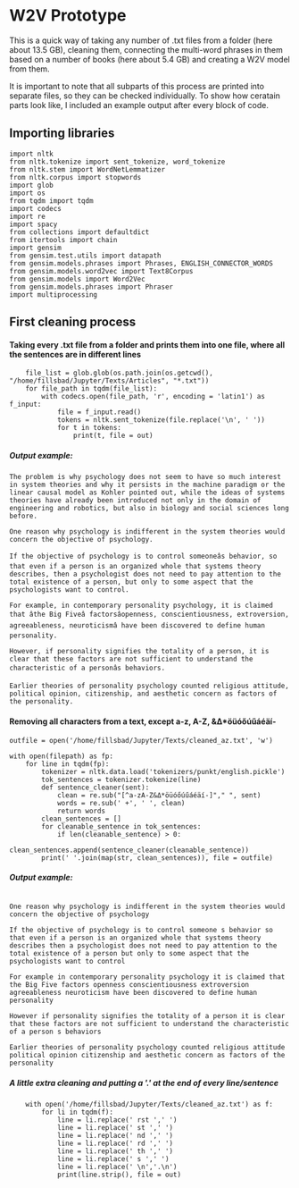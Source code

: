 # W2V Prototype
This is a quick way of taking any number of .txt files from a folder (here about 13.5 GB), cleaning them, connecting the multi-word phrases in them based on a number of books (here about 5.4 GB) and creating a W2V model from them.

It is important to note that all subparts of this process are printed into separate files, so they can be checked individually. To show how ceratain parts look like, I included an example output after every block of code.

## Importing libraries
```
import nltk
from nltk.tokenize import sent_tokenize, word_tokenize
from nltk.stem import WordNetLemmatizer
from nltk.corpus import stopwords
import glob
import os
from tqdm import tqdm
import codecs
import re
import spacy
from collections import defaultdict
from itertools import chain
import gensim
from gensim.test.utils import datapath
from gensim.models.phrases import Phrases, ENGLISH_CONNECTOR_WORDS
from gensim.models.word2vec import Text8Corpus
from gensim.models import Word2Vec
from gensim.models.phrases import Phraser 
import multiprocessing
```
## First cleaning process
#### Taking every .txt file from a folder and prints them into one file, where all the sentences are in different lines
```with open("/home/fillsbad/Jupyter/Texts/streamed.txt", 'w') as out:
    file_list = glob.glob(os.path.join(os.getcwd(), "/home/fillsbad/Jupyter/Texts/Articles", "*.txt"))
    for file_path in tqdm(file_list):
        with codecs.open(file_path, 'r', encoding = 'latin1') as f_input:
            file = f_input.read()
            tokens = nltk.sent_tokenize(file.replace('\n', ' '))
            for t in tokens:
                print(t, file = out)
```
##### Output example:
```
The problem is why psychology does not seem to have so much interest in system theories and why it persists in the machine paradigm or the linear causal model as Kohler pointed out, while the ideas of systems theories have already been introduced not only in the domain of engineering and robotics, but also in biology and social sciences long before.

One reason why psychology is indifferent in the system theories would concern the objective of psychology.

If the objective of psychology is to control someoneâs behavior, so that even if a person is an organized whole that systems theory describes, then a psychologist does not need to pay attention to the total existence of a person, but only to some aspect that the psychologists want to control.

For example, in contemporary personality psychology, it is claimed that âthe Big Fiveâ factorsâopenness, conscientiousness, extroversion, agreeableness, neuroticismâ have been discovered to define human personality.

However, if personality signifies the totality of a person, it is clear that these factors are not sufficient to understand the characteristic of a personâs behaviors.

Earlier theories of personality psychology counted religious attitude, political opinion, citizenship, and aesthetic concern as factors of the personality.
```
#### Removing all characters from a text, except a-z, A-Z, &Δ*öüóőúűáéäí-
```filepath = '/home/fillsbad/Jupyter/Texts/streamed.txt'
outfile = open('/home/fillsbad/Jupyter/Texts/cleaned_az.txt', 'w')

with open(filepath) as fp:
    for line in tqdm(fp):
        tokenizer = nltk.data.load('tokenizers/punkt/english.pickle')
        tok_sentences = tokenizer.tokenize(line)
        def sentence_cleaner(sent):
            clean = re.sub("[^a-zA-Z&Δ*öüóőúűáéäí-]"," ", sent)
            words = re.sub(' +', ' ', clean)
            return words
        clean_sentences = []
        for cleanable_sentence in tok_sentences:
            if len(cleanable_sentence) > 0:
                clean_sentences.append(sentence_cleaner(cleanable_sentence))
        print(' '.join(map(str, clean_sentences)), file = outfile)
```
##### Output example:
```The problem is why psychology does not seem to have so much interest in system theories and why it persists in the machine paradigm or the linear causal model as Kohler pointed out while the ideas of systems theories have already been introduced not only in the domain of engineering and robotics but also in biology and social sciences long before 

One reason why psychology is indifferent in the system theories would concern the objective of psychology 

If the objective of psychology is to control someone s behavior so that even if a person is an organized whole that systems theory describes then a psychologist does not need to pay attention to the total existence of a person but only to some aspect that the psychologists want to control 

For example in contemporary personality psychology it is claimed that the Big Five factors openness conscientiousness extroversion agreeableness neuroticism have been discovered to define human personality 

However if personality signifies the totality of a person it is clear that these factors are not sufficient to understand the characteristic of a person s behaviors 

Earlier theories of personality psychology counted religious attitude political opinion citizenship and aesthetic concern as factors of the personality
```
##### A little extra cleaning and putting a '.' at the end of every line/sentence
```with open('/home/fillsbad/Jupyter/Texts/cleaned_sci_th.txt', 'w') as out:
    with open('/home/fillsbad/Jupyter/Texts/cleaned_az.txt') as f:
        for li in tqdm(f):
            line = li.replace(' rst ',' ')
            line = li.replace(' st ',' ')
            line = li.replace(' nd ',' ')
            line = li.replace(' rd ',' ')
            line = li.replace(' th ',' ')
            line = li.replace(' s ',' ')
            line = li.replace(' \n','.\n')
            print(line.strip(), file = out)
```
